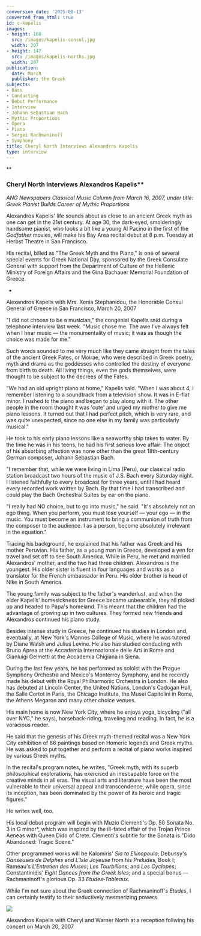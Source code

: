 ```yaml
---
conversion_date: '2025-08-13'
converted_from_html: true
id: c-kapelis
images:
- height: 160
  src: /images/kapelis-consul.jpg
  width: 207
- height: 147
  src: /images/kapelis-norths.jpg
  width: 207
publication:
  date: March
  publisher: the Greek
subjects:
- Bass
- Conducting
- Debut Performance
- Interview
- Johann Sebastian Bach
- Mythic Proportions
- Opera
- Piano
- Sergei Rachmaninoff
- Symphony
title: Cheryl North Interviews Alexandros Kapelis
type: interview
---
```


**
### Cheryl North Interviews Alexandros Kapelis**

*ANG Newspapers Classical Music
 Column from March 16, 2007, under title: Greek Pianist Builds Career of Mythic Proportions*

Alexandros Kapelis' life sounds about as close to an ancient Greek myth as one can get in the 21st century. At age 30, the dark-eyed, smolderingly handsome pianist, who looks a bit like a young Al Pacino in the first of the *Godfather* movies, will make his Bay Area recital debut at 8 p.m. Tuesday at Herbst Theatre in San Francisco.

 His recital, billed as "The Greek Myth and the Piano," is one of several special events for Greek National Day, sponsored by the Greek Consulate General with support from the Department of Culture of the Hellenic Ministry of Foreign Affairs and the Gina Bachauer Memorial Foundation of Greece.

*

Alexandros Kapelis with Mrs. Xenia Stephanidou, the Honorable
Consul General of Greece in San Francisco, March 20, 2007

 "I did not choose to be a musician," the congenial Kapelis said during a telephone interview last week. "Music chose me. The awe I've always felt when I hear music — the monumentality of music; it was as though the choice was made for me."

 Such words sounded to me very much like they came straight from the tales of the ancient Greek Fates, or Moirae, who were described in Greek poetry, myth and drama as the goddesses who controlled the destiny of everyone from birth to death. All living things, even the gods themselves, were thought to be subject to the decrees of the Fates.

 "We had an old upright piano at home," Kapelis said. "When I was about 4, I remember listening to a soundtrack from a television show. It was in E-flat minor. I rushed to the piano and began to play along with it. The other people in the room thought it was 'cute' and urged my mother to give me piano lessons. It turned out that I had perfect pitch, which is very rare, and was quite unexpected, since no one else in my family was particularly musical."

 He took to his early piano lessons like a seaworthy ship takes to water. By the time he was in his teens, he had his first serious love affair: The object of his absorbing affection was none other than the great 18th-century German composer, Johann Sebastian Bach.

 "I remember that, while we were living in Lima (Peru), our classical radio station broadcast two hours of the music of J.S. Bach every Saturday night. I listened faithfully to every broadcast for three years, until I had heard every recorded work written by Bach. By that time I had transcribed and could play the Bach Orchestral Suites by ear on the piano.

 "I really had NO choice, but to go into music," he said. "It's absolutely not an ego thing. When you perform, you must lose yourself — your ego — in the music. You must become an instrument to bring a communion of truth from the composer to the audience. I as a person, become absolutely irrelevant in the equation."

 Tracing his background, he explained that his father was Greek and his mother Peruvian. His father, as a young man in Greece, developed a yen for travel and set off to see South America. While in Peru, he met and married Alexandros' mother, and the two had three children. Alexandros is the youngest. His older sister is fluent in four languages and works as a translator for the French ambassador in Peru. His older brother is head of Nike in South America.

 The young family was subject to the father's wanderlust, and when the elder Kapelis' homesickness for Greece became unbearable, they all picked up and headed to Papa's homeland. This meant that the children had the advantage of growing up in two cultures. They formed new friends and Alexandros continued his piano study.

 Besides intense study in Greece, he continued his studies in London and, eventually, at New York's Mannes College of Music, where he was tutored by Diane Walsh and Julius Levine. He also has studied conducting with Bruno Aprea at the Accademia Internazionale delle Arti in Rome and Gianluigi Gelmetti at the Accademia Chigiana in Siena.

 During the last few years, he has performed as soloist with the Prague Symphony Orchestra and Mexico's Monterrey Symphony, and he recently made his debut with the Royal Philharmonic Orchestra in London. He also has debuted at Lincoln Center, the United Nations, London's Cadogan Hall, the Salle Cortot in Paris, the Chicago Institute, the Musei Capitolini in Rome, the Athens Megaron and many other choice venues.

 His main home is now New York City, where he enjoys yoga, bicycling ("all over NYC," he says), horseback-riding, traveling and reading. In fact, he is a voracious reader.

 He said that the genesis of his Greek myth-themed recital was a New York City exhibition of 86 paintings based on Homeric legends and Greek myths. He was asked to put together and perform a recital of piano works inspired by various Greek myths.

 In the recital's program notes, he writes, "Greek myth, with its superb philosophical explorations, has exercised an inescapable force on the creative minds in all eras. The visual arts and literature have been the most vulnerable to their universal appeal and transcendence, while opera, since its inception, has been dominated by the power of its heroic and tragic figures."

 He writes well, too.

 His local debut program will begin with Muzio Clementi's Op. 50 Sonata No. 3 in G minor*, which was inspired by the ill-fated affair of the Trojan Prince Aeneas with Queen Dido of Crete. Clementi's subtitle for the Sonata is "Dido Abandoned: Tragic Scene."

 Other programmed works will be Kalomiris' *Sia ta Ellinopoula*; Debussy's *Danseuses de Delphes* and *L'Isle Joyeuse* from his *Preludes*, Book I; Rameau's *L'Entretien des Muses*; *Les Tourbillons*; and *Les Cyclopes*; Constantinidis' *Eight Dances from the Greek Isles*; and a special bonus — Rachmaninoff's glorious Op. 33 *Etudes-Tableaux*.

 While I'm not sure about the Greek connection of Rachmaninoff's *Etudes*, I can certainly testify to their seductively mesmerizing powers.

![](/images/kapelis-norths.jpg)

Alexandros Kapelis with Cheryl and Warner North at a reception follwing his concert on March 20, 2007


